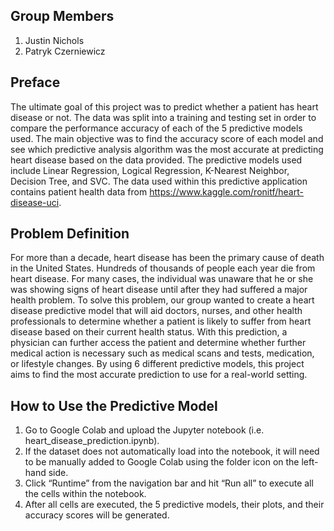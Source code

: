 ## Group Members
1. Justin Nichols
2. Patryk Czerniewicz


## Preface

The ultimate goal of this project was to predict whether a patient has heart disease or not. The data was split into a training and testing set in order to compare the performance accuracy of each of the 5 predictive models used. The main objective was to find the accuracy score of each model and see which predictive analysis algorithm was the most accurate at predicting heart disease based on the data provided. The predictive models used include Linear Regression, Logical Regression, K-Nearest Neighbor, Decision Tree, and SVC. The data used within this predictive application contains patient health data from https://www.kaggle.com/ronitf/heart-disease-uci.


## Problem Definition

For more than a decade, heart disease has been the primary cause of death in the United States. Hundreds of thousands of people each year die from heart disease. For many cases, the individual was unaware that he or she was showing signs of heart disease until after they had suffered a major health problem. To solve this problem, our group wanted to create a heart disease predictive model that will aid doctors, nurses, and other health professionals to determine whether a patient is likely to suffer from heart disease based on their current health status. With this prediction, a physician can further access the patient and determine whether further medical action is necessary such as medical scans and tests, medication, or lifestyle changes. By using 6 different predictive models, this project aims to find the most accurate prediction to use for a real-world setting.


## How to Use the Predictive Model

1. Go to Google Colab and upload the Jupyter notebook (i.e. heart_disease_prediction.ipynb). 
2. If the dataset does not automatically load into the notebook, it will need to be manually added to Google Colab using the folder icon on the left-hand side. 
3. Click “Runtime” from the navigation bar and hit “Run all” to execute all the cells within the notebook. 
4. After all cells are executed, the 5 predictive models, their plots, and their accuracy scores will be generated.